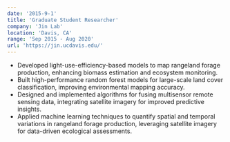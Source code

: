 ```yaml
---
date: '2015-9-1'
title: 'Graduate Student Researcher'
company: 'Jin Lab'
location: 'Davis, CA'
range: 'Sep 2015 - Aug 2020'
url: 'https://jin.ucdavis.edu/'
---
```


- Developed light-use-efficiency-based models to map rangeland forage production, enhancing biomass estimation and ecosystem monitoring.
- Built high-performance random forest models for large-scale land cover classification, improving environmental mapping accuracy.
- Designed and implemented algorithms for fusing multisensor remote sensing data, integrating satellite imagery for improved predictive insights.
- Applied machine learning techniques to quantify spatial and temporal variations in rangeland forage production, leveraging satellite imagery for data-driven ecological assessments.
